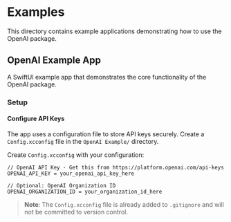 # Examples

This directory contains example applications demonstrating how to use the OpenAI package.

## OpenAI Example App

A SwiftUI example app that demonstrates the core functionality of the OpenAI package.

### Setup

#### Configure API Keys

The app uses a configuration file to store API keys securely. Create a `Config.xcconfig` file in the `OpenAI Example/` directory.

Create `Config.xcconfig` with your configuration:
```
// OpenAI API Key - Get this from https://platform.openai.com/api-keys
OPENAI_API_KEY = your_openai_api_key_here

// Optional: OpenAI Organization ID
OPENAI_ORGANIZATION_ID = your_organization_id_here
```

> **Note**: The `Config.xcconfig` file is already added to `.gitignore` and will not be committed to version control.
